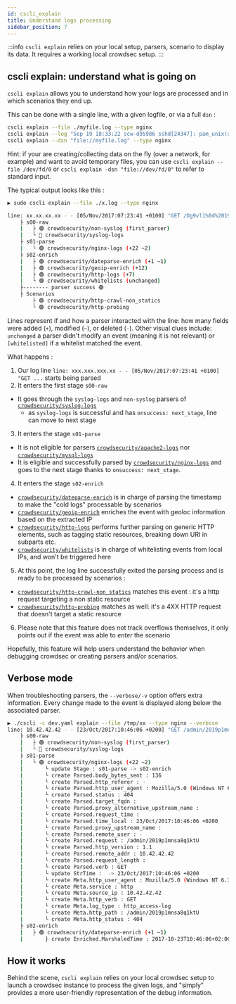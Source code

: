 ```yaml
---
id: cscli_explain
title: Understand logs processing
sidebar_position: 7
---
```


:::info
`cscli explain` relies on your local setup, parsers, scenario to display its data. It requires a working local crowdsec setup.
:::


## cscli explain: understand what is going on

`cscli explain` allows you to understand how your logs are processed and in which scenarios they end up.


This can be done with a single line, with a given logfile, or via a full `dsn` :

```bash
cscli explain --file ./myfile.log --type nginx 
cscli explain --log "Sep 19 18:33:22 scw-d95986 sshd[24347]: pam_unix(sshd:auth): authentication failure; logname= uid=0 euid=0 tty=ssh ruser= rhost=1.2.3.4" --type syslog
cscli explain --dsn "file://myfile.log" --type nginx
```

Hint: if your are creating/collecting data on the fly (over a network, for example) and want to avoid temporary files, you can use `cscli explain --file /dev/fd/0` or `cscli explain -dsn "file://dev/fd/0"` to refer to standard input.

The typical output looks like this :

```bash
▶ sudo cscli explain --file ./x.log --type nginx 

line: xx.xx.xx.xx - - [05/Nov/2017:07:23:41 +0100] "GET /Og9vl1%0d%2019s58%3Atest HTTP/1.1" 404 136 "-" "Mozilla/5.0 (Windows NT 6.3; WOW64; Trident/7.0; rv:11.0) like Gecko" "-"
	├ s00-raw
	|	├ 🟢 crowdsecurity/non-syslog (first_parser)
	|	└ 🔴 crowdsecurity/syslog-logs
	├ s01-parse
	|	└ 🟢 crowdsecurity/nginx-logs (+22 ~2)
	├ s02-enrich
	|	├ 🟢 crowdsecurity/dateparse-enrich (+1 ~1)
	|	├ 🟢 crowdsecurity/geoip-enrich (+12)
	|	├ 🟢 crowdsecurity/http-logs (+7)
	|	└ 🟢 crowdsecurity/whitelists (unchanged)
	├-------- parser success 🟢
	├ Scenarios
		├ 🟢 crowdsecurity/http-crawl-non_statics
		└ 🟢 crowdsecurity/http-probing
```

Lines represent if and how a parser interacted with the line: how many fields were added (`+`), modified (`~`), or deleted (`-`).
Other visual clues include: `unchanged` a parser didn't modify an event (meaning it is not relevant) or `[whitelisted]` if a whitelist matched the event.

What happens :
 1. Our log line `line: xxx.xxx.xxx.xx - - [05/Nov/2017:07:23:41 +0100] "GET ...` starts being parsed
 2. It enters the first stage `s00-raw`
   - It goes through the `syslog-logs` and `non-syslog` parsers of [`crowdsecurity/syslog-logs`](https://hub.crowdsec.net/author/crowdsecurity/configurations/syslog-logs)
     - as `syslog-logs` is successful and has `onsuccess: next_stage`, line can move to next stage
 3. It enters the stage `s01-parse`
   - It is not eligible for parsers [`crowdsecurity/apache2-logs`](https://hub.crowdsec.net/author/crowdsecurity/configurations/apache2-logs) nor [`crowdsecurity/mysql-logs`](https://hub.crowdsec.net/author/crowdsecurity/configurations/mysql-logs)
   - It is eligible and successfully parsed by [`crowdsecurity/nginx-logs`](https://hub.crowdsec.net/author/crowdsecurity/configurations/nginx-logs) and goes to the next stage thanks to `onsuccess: next_stage`.
 4. It enters the stage `s02-enrich`
   - [`crowdsecurity/dateparse-enrich`](https://hub.crowdsec.net/author/crowdsecurity/configurations/dateparse-enrich) is in charge of parsing the timestamp to make the "cold logs" processable by scenarios
   - [`crowdsecurity/geoip-enrich`](https://hub.crowdsec.net/author/crowdsecurity/configurations/geoip-enrich) enriches the event with geoloc information based on the extracted IP
   - [`crowdsecurity/http-logs`](https://hub.crowdsec.net/author/crowdsecurity/configurations/http-logs) performs further parsing on generic HTTP elements, such as tagging static resources, breaking down URI in subparts etc.
   - [`crowdsecurity/whitelists`](https://hub.crowdsec.net/author/crowdsecurity/configurations/whitelists) is in charge of whitelisting events from local IPs, and won't be triggered here

 5. At this point, the log line successfully exited the parsing process and is ready to be processed by scenarios :
 - [`crowdsecurity/http-crawl-non_statics`](https://hub.crowdsec.net/author/crowdsecurity/configurations/http-crawl-non_statics) matches this event : it's a http request targeting a non static resource
 - [`crowdsecurity/http-probing`](https://hub.crowdsec.net/author/crowdsecurity/configurations/http-probing) matches as well: it's a 4XX HTTP request that doesn't target a static resource

 6. Please note that this feature does not track overflows themselves, it only points out if the event was able to *enter* the scenario

Hopefully, this feature will help users understand the behavior when debugging crowdsec or creating parsers and/or scenarios.


## Verbose mode

When troubleshooting parsers, the `--verbose/-v` option offers extra information. Every change made to the event is displayed along below the associated parser.

```bash
▶ ./cscli -c dev.yaml explain --file /tmp/xx --type nginx --verbose
line: 10.42.42.42 - - [23/Oct/2017:10:46:06 +0200] "GET /admin/2019p1mnsa8q1ktU HTTP/1.1" 404 136 "-" "Mozilla/5.0 (Windows NT 6.3; WOW64; Trident/7.0; rv:11.0) like Gecko (Wallarm DirBuster)" "-"
	├ s00-raw
	|	├ 🟢 crowdsecurity/non-syslog (first_parser)
	|	└ 🔴 crowdsecurity/syslog-logs
	├ s01-parse
	|	└ 🟢 crowdsecurity/nginx-logs (+22 ~2)
	|		└ update Stage : s01-parse -> s02-enrich
	|		└ create Parsed.body_bytes_sent : 136
	|		└ create Parsed.http_referer : -
	|		└ create Parsed.http_user_agent : Mozilla/5.0 (Windows NT 6.3; WOW64; Trident/7.0; rv:11.0) like Gecko (Wallarm DirBuster)
	|		└ create Parsed.status : 404
	|		└ create Parsed.target_fqdn : 
	|		└ create Parsed.proxy_alternative_upstream_name : 
	|		└ create Parsed.request_time : 
	|		└ create Parsed.time_local : 23/Oct/2017:10:46:06 +0200
	|		└ create Parsed.proxy_upstream_name : 
	|		└ create Parsed.remote_user : -
	|		└ create Parsed.request : /admin/2019p1mnsa8q1ktU
	|		└ create Parsed.http_version : 1.1
	|		└ create Parsed.remote_addr : 10.42.42.42
	|		└ create Parsed.request_length : 
	|		└ create Parsed.verb : GET
	|		└ update StrTime :  -> 23/Oct/2017:10:46:06 +0200
	|		└ create Meta.http_user_agent : Mozilla/5.0 (Windows NT 6.3; WOW64; Trident/7.0; rv:11.0) like Gecko (Wallarm DirBuster)
	|		└ create Meta.service : http
	|		└ create Meta.source_ip : 10.42.42.42
	|		└ create Meta.http_verb : GET
	|		└ create Meta.log_type : http_access-log
	|		└ create Meta.http_path : /admin/2019p1mnsa8q1ktU
	|		└ create Meta.http_status : 404
	├ s02-enrich
	|	├ 🟢 crowdsecurity/dateparse-enrich (+1 ~1)
	|		├ create Enriched.MarshaledTime : 2017-10-23T10:46:06+02:00

```

## How it works

Behind the scene, `cscli explain` relies on your local crowdsec setup to launch a crowdsec instance to process the given logs, and "simply" provides a more user-friendly representation of the debug information.





